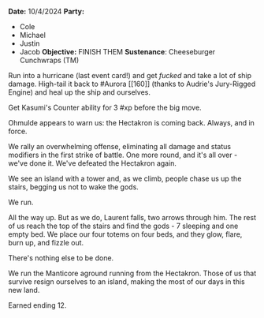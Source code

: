 **Date:** 10/4/2024
**Party:**
- Cole
- Michael
- Justin
- Jacob
**Objective:** FINISH THEM
**Sustenance**: Cheeseburger Cunchwraps (TM) 

Run into a hurricane (last event card!) and get *fucked* and take a lot of ship damage. High-tail it back to #Aurora [[160]] (thanks to Audrie's Jury-Rigged Engine) and heal up the ship and ourselves.

Get Kasumi's Counter ability for 3 #xp before the big move.

Ohmulde appears to warn us: the Hectakron is coming back. Always, and in force. 

We rally an overwhelming offense, eliminating all damage and status modifiers in the first strike of battle. One more round, and it's all over - we've done it. We've defeated the Hectakron again. 

We see an island with a tower and, as we climb, people chase us up the stairs, begging us not to wake the gods. 

We run.

All the way up. But as we do, Laurent falls, two arrows through him. The rest of us reach the top of the stairs and find the gods - 7 sleeping and one empty bed. We place our four totems on four beds, and they glow, flare, burn up, and fizzle out.

There's nothing else to be done.

We run the Manticore aground running from the Hectakron. Those of us that survive resign ourselves to an island, making the most of our days in this new land.

Earned ending 12.


